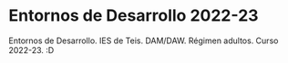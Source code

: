 # Entornos de Desarrollo 2022-23
Entornos de Desarrollo. IES de Teis. DAM/DAW. Régimen adultos. Curso 2022-23.
:D
